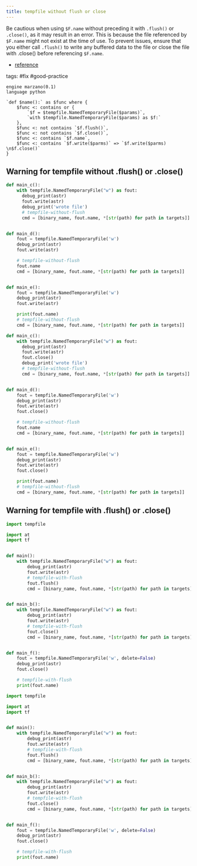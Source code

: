 ```yaml
---
title: tempfile without flush or close
---
```


Be cautious when using `$F.name` without preceding it with `.flush()` or `.close()`, as it may result in an error. This is because the file referenced by `$F.name` might not exist at the time of use. To prevent issues, ensure that you either call `.flush()` to write any buffered data to the file or close the file with .close() before referencing `$F.name`.

- [reference](https://docs.python.org/3/library/tempfile.html#tempfile.mkdtemp)

tags: #fix #good-practice

```grit
engine marzano(0.1)
language python

`def $name():` as $func where {
    $func <: contains or {
        `$f = $tempfile.NamedTemporaryFile($params)`,
        `with $tempfile.NamedTemporaryFile($params) as $f:`
    },
    $func <: not contains `$f.flush()`,
    $func <: not contains `$f.close()`,
    $func <: contains `$f.name`,
    $func <: contains `$f.write($parms)` => `$f.write($parms) \n$f.close()`
}
```


## Warning for tempfile without .flush() or .close()

```python
def main_c():
    with tempfile.NamedTemporaryFile("w") as fout:
      debug_print(astr)
      fout.write(astr)
      debug_print('wrote file')
      # tempfile-without-flush
      cmd = [binary_name, fout.name, *[str(path) for path in targets]]


def main_d():
    fout = tempfile.NamedTemporaryFile('w')
    debug_print(astr)
    fout.write(astr)

    # tempfile-without-flush
    fout.name
    cmd = [binary_name, fout.name, *[str(path) for path in targets]]


def main_e():
    fout = tempfile.NamedTemporaryFile('w')
    debug_print(astr)
    fout.write(astr)

    print(fout.name)
    # tempfile-without-flush
    cmd = [binary_name, fout.name, *[str(path) for path in targets]]

```

```python
def main_c():
    with tempfile.NamedTemporaryFile("w") as fout:
      debug_print(astr)
      fout.write(astr) 
      fout.close()
      debug_print('wrote file')
      # tempfile-without-flush
      cmd = [binary_name, fout.name, *[str(path) for path in targets]]


def main_d():
    fout = tempfile.NamedTemporaryFile('w')
    debug_print(astr)
    fout.write(astr) 
    fout.close()

    # tempfile-without-flush
    fout.name
    cmd = [binary_name, fout.name, *[str(path) for path in targets]]


def main_e():
    fout = tempfile.NamedTemporaryFile('w')
    debug_print(astr)
    fout.write(astr) 
    fout.close()

    print(fout.name)
    # tempfile-without-flush
    cmd = [binary_name, fout.name, *[str(path) for path in targets]]

```

## Warning for tempfile with .flush() or .close()

```python
import tempfile

import at
import tf


def main():
    with tempfile.NamedTemporaryFile("w") as fout:
        debug_print(astr)
        fout.write(astr)
        # tempfile-with-flush
        fout.flush()
        cmd = [binary_name, fout.name, *[str(path) for path in targets]]


def main_b():
    with tempfile.NamedTemporaryFile("w") as fout:
        debug_print(astr)
        fout.write(astr)
        # tempfile-with-flush
        fout.close()
        cmd = [binary_name, fout.name, *[str(path) for path in targets]]


def main_f():
    fout = tempfile.NamedTemporaryFile('w', delete=False)
    debug_print(astr)
    fout.close()

    # tempfile-with-flush
    print(fout.name)
```

```python
import tempfile

import at
import tf


def main():
    with tempfile.NamedTemporaryFile("w") as fout:
        debug_print(astr)
        fout.write(astr)
        # tempfile-with-flush
        fout.flush()
        cmd = [binary_name, fout.name, *[str(path) for path in targets]]


def main_b():
    with tempfile.NamedTemporaryFile("w") as fout:
        debug_print(astr)
        fout.write(astr)
        # tempfile-with-flush
        fout.close()
        cmd = [binary_name, fout.name, *[str(path) for path in targets]]


def main_f():
    fout = tempfile.NamedTemporaryFile('w', delete=False)
    debug_print(astr)
    fout.close()

    # tempfile-with-flush
    print(fout.name)
```
